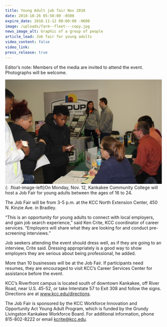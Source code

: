 ```yaml
---
title: Young Adult job fair Nov 2018
date: 2018-10-26 05:58:00 -0500
expire_date: 2018-11-12 00:00:00 -0600
image: /uploads/farm--fleet---copy.jpg
news_image_alt: Graphic of a group of people
article_lead: Job fair for young adults
video_content: false
video_link:
press_release: true
---
```


Editor’s note: Members of the media are invited to attend the event. Photographs will be welcome.

![](/uploads/farm--fleet---copy-1.jpg){: .float-image-left}On Monday, Nov. 12, Kankakee Community College will host a Job Fair for young adults between the ages of 16 to 24.

The Job Fair will be from 3-5 p.m. at the KCC North Extension Center, 450 N. Kinzie Ave. in Bradley.

“This is an opportunity for young adults to connect with local employers, and gain job search experience,” said Ken Crite, KCC coordinator of career services. “Employers will share what they are looking for and conduct pre-screening interviews.”

Job seekers attending the event should dress well, as if they are going to an interview, Crite said. Dressing appropriately is a good way to show employers they are serious about being professional, he added.

More than 10 businesses will be at the Job Fair. If participants need resumes, they are encouraged to visit KCC’s Career Services Center for assistance before the event.

KCC’s Riverfront campus is located south of downtown Kankakee, off River Road, near U.S. 45-52, or take Interstate 57 to Exit 308 and follow the signs. Directions are at www.kcc.edu/directions.

The Job Fair is sponsored by the KCC Workforce Innovation and Opportunity Act Young Adult Program, which is funded by the Grundy Livingston Kankakee Workforce Board. For additional information, phone 815-802-8222 or email kcrite@kcc.edu.